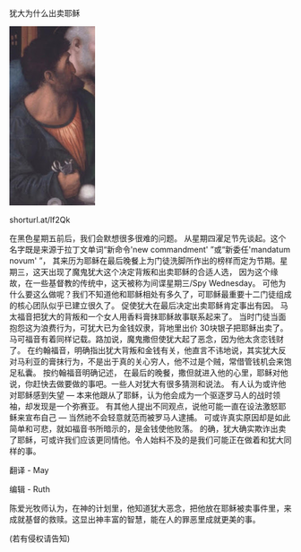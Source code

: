 犹大为什么出卖耶稣


![犹大为什么出卖耶稣](https://github.com/ywangnccu/ywang/blob/main/images/Judah.jpg)

shorturl.at/lf2Qk

在黑色星期五前后，我们会默想很多很难的问题。 从星期四濯足节先谈起。这个名字既是来源于拉丁文单词“新命令'new commandment' ”或“新委任'mandatum novum' ”， 其来历为耶稣在最后晚餐上为门徒洗脚所作出的榜样而定为节期。星期三，这天出现了魔鬼犹大这个决定背叛和出卖耶稣的合适人选， 
因为这个缘故，在一些基督教的传统中，这天被称为间谍星期三/Spy Wednesday。 可他为什么要这么做呢？我们不知道他和耶稣相处有多久了，可耶稣最重要十二门徒组成的核心团队似乎已建立很久了。 促使犹大在最后决定出卖耶稣肯定事出有因。 马太福音把犹大的背叛和一个女人用香料膏抹耶稣故事联系起来了。
当时门徒当面抱怨这为浪费行为，可犹大已为金钱奴隶，背地里出价 30块银子把耶稣出卖了。 马可福音有着同样记载。路加说，魔鬼撒但使犹大起了恶念，因为他太贪恋钱财了。 在约翰福音，明确指出犹大背叛和金钱有关，他直言不讳地说，其实犹大反对马利亚的膏抹行为，不是出于真的关心穷人，他不过是个贼，常借管钱机会来饱足私囊。
按约翰福音明确记述， 在最后的晚餐，撒但就进入他的心里，耶稣对他说，你赶快去做要做的事吧。一些人对犹大有很多猜测和说法。 有人认为或许他对耶稣感到失望 — 本来他跟从了耶稣，认为他会成为一个驱逐罗马人的战时领袖，却发现是一个弥赛亚。 
有其他人提出不同观点，说他可能一直在设法激怒耶稣来宣布自己 — 当然祂不会轻意就范而被罗马人逮捕。 可或许真实原因却是如此简单和可悲，就如福音书所暗示的，是金钱使他败落。 的确，犹大确实欺诈出卖了耶稣，可或许我们应该更同情他。令人始料不及的是我们可能正在做着和犹大同样的事。

翻译 - May

编辑 - Ruth

陈爱光牧师认为，在神的计划里，他知道犹大恶念，把他放在耶稣被卖事件里，来成就基督的救赎。这显出神丰富的智慧，能在人的罪恶里成就更美的事。

(若有侵权请告知)
